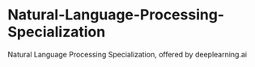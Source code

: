 # Natural-Language-Processing-Specialization
Natural Language Processing Specialization, offered by deeplearning.ai
